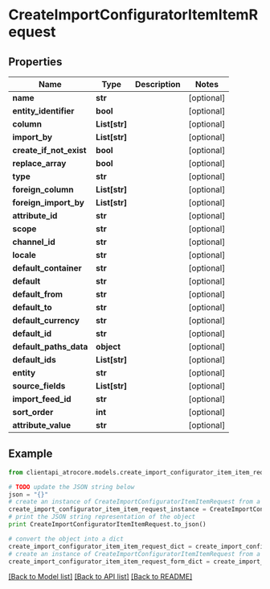 # CreateImportConfiguratorItemItemRequest


## Properties
Name | Type | Description | Notes
------------ | ------------- | ------------- | -------------
**name** | **str** |  | [optional] 
**entity_identifier** | **bool** |  | [optional] 
**column** | **List[str]** |  | [optional] 
**import_by** | **List[str]** |  | [optional] 
**create_if_not_exist** | **bool** |  | [optional] 
**replace_array** | **bool** |  | [optional] 
**type** | **str** |  | [optional] 
**foreign_column** | **List[str]** |  | [optional] 
**foreign_import_by** | **List[str]** |  | [optional] 
**attribute_id** | **str** |  | [optional] 
**scope** | **str** |  | [optional] 
**channel_id** | **str** |  | [optional] 
**locale** | **str** |  | [optional] 
**default_container** | **str** |  | [optional] 
**default** | **str** |  | [optional] 
**default_from** | **str** |  | [optional] 
**default_to** | **str** |  | [optional] 
**default_currency** | **str** |  | [optional] 
**default_id** | **str** |  | [optional] 
**default_paths_data** | **object** |  | [optional] 
**default_ids** | **List[str]** |  | [optional] 
**entity** | **str** |  | [optional] 
**source_fields** | **List[str]** |  | [optional] 
**import_feed_id** | **str** |  | [optional] 
**sort_order** | **int** |  | [optional] 
**attribute_value** | **str** |  | [optional] 

## Example

```python
from clientapi_atrocore.models.create_import_configurator_item_item_request import CreateImportConfiguratorItemItemRequest

# TODO update the JSON string below
json = "{}"
# create an instance of CreateImportConfiguratorItemItemRequest from a JSON string
create_import_configurator_item_item_request_instance = CreateImportConfiguratorItemItemRequest.from_json(json)
# print the JSON string representation of the object
print CreateImportConfiguratorItemItemRequest.to_json()

# convert the object into a dict
create_import_configurator_item_item_request_dict = create_import_configurator_item_item_request_instance.to_dict()
# create an instance of CreateImportConfiguratorItemItemRequest from a dict
create_import_configurator_item_item_request_form_dict = create_import_configurator_item_item_request.from_dict(create_import_configurator_item_item_request_dict)
```
[[Back to Model list]](../README.md#documentation-for-models) [[Back to API list]](../README.md#documentation-for-api-endpoints) [[Back to README]](../README.md)


